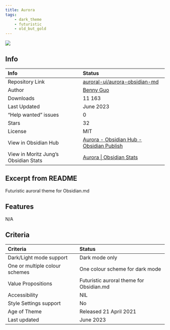 ```yaml
---
title: Aurora
tags:
    - dark_theme
    - futuristic
    - old_but_gold
---
```


<img src="https://raw.githubusercontent.com/auroral-ui/aurora-obsidian-md/refs/heads/main/screenshots/screenshot-1.png">

## Info
| Info | Status |
| :--- | :--- |
| Repository Link | [auroral-ui/aurora-obsidian-md](https://github.com/auroral-ui/aurora-obsidian-md) |
| Author | [Benny Guo](https://github.com/bennyxguo/) |
| Downloads | 11 163 |
| Last Updated | June 2023 |
| “Help wanted” issues | 0 |
| Stars | 32 |
| License | MIT |
| View in Obsidian Hub | [Aurora \- Obsidian Hub \- Obsidian Publish](https://publish.obsidian.md/hub/02+-+Community+Expansions/02.05+All+Community+Expansions/Themes/Aurora) |
| View in Moritz Jung’s Obsidian Stats | [Aurora \| Obsidian Stats](https://www.moritzjung.dev/obsidian-stats/themes/aurora/) |

## Excerpt from README
Futuristic auroral theme for Obsidian.md

## Features
N/A

## Criteria
| Criteria | Status | 
| :--- | :--- | 
| Dark/Light mode support | Dark mode only | 
| One or multiple colour schemes | One colour scheme for dark mode | 
| Value Propositions | Futuristic auroral theme for Obsidian.md | 
| Accessibility | NIL | 
| Style Settings support | No | 
| Age of Theme | Released 21 April 2021 | 
| Last updated | June 2023 | 